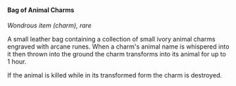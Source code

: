 

#### Bag of Animal Charms
*Wondrous item (charm), rare*

A small leather bag containing a collection of small ivory animal charms engraved with arcane runes. When a charm's animal name is whispered into it then thrown into the ground the charm transforms into its animal for up to 1 hour.

If the animal is killed while in its transformed form the charm is destroyed.
